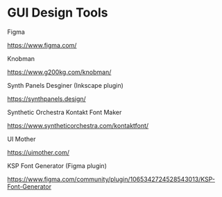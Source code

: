 # GUI Design Tools

Figma

https://www.figma.com/

Knobman

https://www.g200kg.com/knobman/

Synth Panels Desginer (Inkscape plugin)

https://synthpanels.design/

Synthetic Orchestra Kontakt Font Maker

https://www.syntheticorchestra.com/kontaktfont/

UI Mother

https://uimother.com/

KSP Font Generator (Figma plugin)

https://www.figma.com/community/plugin/1065342724528543013/KSP-Font-Generator
